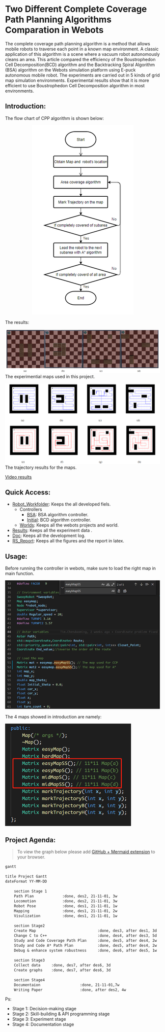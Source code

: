 # Two Different Complete Coverage Path Planning Algorithms Comparation in Webots

The complete coverage path planning algorithm is a method that allows mobile robots to traverse each point in a known map environment. A classic application of this algorithm is a scene where a vacuum robot autonomously cleans an area. This article compared the efficiency of the Boustrophedon  Cell  Decomposition(BCD) algorithm and the Backtracking Spiral Algorithm (BSA) algorithm on the Webots simulation platform using E-puck autonomous mobile robot. The experiments are carried out in 5 kinds of grid map simulation environments. Experimental results show that it is more efficient to use Boustrophedon Cell Decomposition algorithm in most environments.

## Introduction:

The flow chart of CPP algorithm is shown below:

<center>

![ ](RS_Report/The%20Overall%20architecture%20of%20the%20CPP%20algorithm.png)

</center>

The results:

![ ](RS_Report/maps.png)
The experimential maps used in this project.


![ ](RS_Report/trajectorys.png)
The trajectory results for the maps.

[Video results](https://www.youtube.com/watch?v=0otNrg9-y_8&list=PLDFZ7pvu5Ykhd1IlsfWVeFoPCi_1xtch7&ab_channel=DAOMINGCHEN)

## Quick Access:
- [Robot_Workfolder](https://github.com/Alexbeast-CN/Robot_navigation_webots/tree/main/Robot_Workfolder): Keeps the all developed fiels.
  - Controllers
    - [BSA](https://github.com/Alexbeast-CN/Robot_navigation_webots/tree/main/Robot_Workfolder/controllers/BSA): BSA algorithm controller.
    - [Initial](https://github.com/Alexbeast-CN/Robot_navigation_webots/tree/main/Robot_Workfolder/controllers/Initial): BCD algorithm controller.
  - [Worlds](https://github.com/Alexbeast-CN/Robot_navigation_webots/tree/main/Robot_Workfolder/worlds): Keeps all the webots projects and world.
- [Results](https://github.com/Alexbeast-CN/Robot_navigation_webots/tree/main/Results): Keeps all the experiment data .
- [Doc](https://github.com/Alexbeast-CN/Robot_navigation_webots/tree/main/Doc): Keeps all the development log.
- [RS_Report](https://github.com/Alexbeast-CN/Robot_navigation_webots/tree/main/RS_Report): Keeps all the figures and the report in latex.

## Usage:

Before running the controller in webots, make sure to load the right map in main function.

![ ](RS_Report/load_map.png)

The 4 maps showed in introduction are namely:

![ ](RS_Report/4maps.png)

## Project Agenda:

> To view the graph below please add [GitHub + Mermaid extension](https://github.com/BackMarket/github-mermaid-extension) to your browser.

```mermaid
gantt

title Project Gantt
dateFormat YY-MM-DD

    section Stage 1
    Path Plan             :done, des2, 21-11-01, 3w
    Locomotion            :done, des2, 21-11-01, 3w
    Robot Pose            :done, des1, 21-11-01, 1w
    Mapping               :done, des1, 21-11-01, 2w
    Visulization          :done, des1, 21-11-01, 1w

    section Stage2
    Create Map                            :done, des3, after des1, 3d
    Change C to C++                       :done, des4, after des3, 5d  
    Study and Code Coverage Path Plan     :done, des5, after des4, 2w
    Study and Code A* Path Plan           :done, des5, after des4, 2w
    Debug & enhance system robustness     :done, des6, after des5, 1w
    
    section Stage3
    Collect data     :done, des7, after des6, 3d
    Create graphs    :done, des7, after des6, 3d

    section Stage4
    Documentaion                  :done, 21-11-01,7w
    Writing Paper                 :done, after des2, 4w

```

Ps:
- Stage 1: Decision-making stage
- Stage 2: Skill-building & API programming stage
- Stage 3: Experiment stage
- Stage 4: Documentation stage